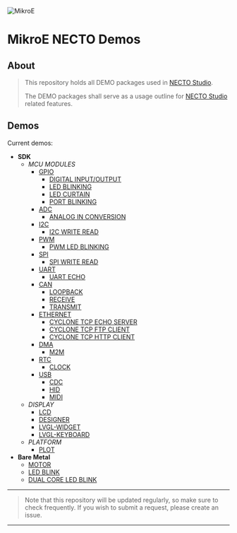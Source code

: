 ![MikroE](http://www.mikroe.com/img/designs/beta/logo_small.png)

# MikroE NECTO Demos

## About

> This repository holds all DEMO packages used in [NECTO Studio](https://www.mikroe.com/necto).
>
> The DEMO packages shall serve as a usage outline for [NECTO Studio](https://www.mikroe.com/necto) related features.

## Demos

Current demos:

+ **SDK**
  + *MCU MODULES*
    + [GPIO](./demos/sdk/demogpio/project/README.md)
      + [DIGITAL INPUT/OUTPUT](./demos/sdk/demogpio/project/digitalinputoutput/README.md)
      + [LED BLINKING](./demos/sdk/demogpio/project/ledblinking/README.md)
      + [LED CURTAIN](./demos/sdk/demogpio/project/ledcurtain/README.md)
      + [PORT BLINKING](./demos/sdk/port/README.md)
    + [ADC](./demos/sdk/demoanalogin/project/README.md)
      + [ANALOG IN CONVERSION](./demos/sdk/demoanalogin/project/README.md)
    + [I2C](./demos/sdk/demoi2c/project/README.md)
      + [I2C WRITE READ](./demos/sdk/demoi2c/project/README.md)
    + [PWM](./demos/sdk/demopwm/project/README.md)
      + [PWM LED BLINKING](./demos/sdk/demopwm/project/README.md)
    + [SPI](./demos/sdk/demospi/project/README.md)
      + [SPI WRITE READ](./demos/sdk/demospi/project/README.md)
    + [UART](./demos/sdk/demouart/project/README.md)
      + [UART ECHO](./demos/sdk/demouart/project/README.md)
    + [CAN](./demos/sdk/democan/project/README.md)
      + [LOOPBACK](./demos/sdk/democan/project/loopback/README.md)
      + [RECEIVE](./demos/sdk/democan/project/receive/README.md)
      + [TRANSMIT](./demos/sdk/democan/project/transmit/README.md)
    + [ETHERNET](./demos/sdk/democyclonetcp/project/README.md)
      + [CYCLONE TCP ECHO SERVER](./demos/sdk/democyclonetcp/project/echoserver/README.md)
      + [CYCLONE TCP FTP CLIENT](./demos/sdk/democyclonetcp/project/ftpclient/README.md)
      + [CYCLONE TCP HTTP CLIENT](./demos/sdk/democyclonetcp/project/httpclient/README.md)
    + [DMA](./demos/sdk/demodmam2m/project/README.md)
      + [M2M](./demos/sdk/demodmam2m/project/README.md)
    + [RTC](./demos/sdk/demortc/project/README.md)
      + [CLOCK](./demos/sdk/demortc/project/README.md)
    + [USB](./demos/sdk/demousb/project/README.md)
      + [CDC](./demos/sdk/demousb/project/cdc/README.md)
      + [HID](./demos/sdk/demousb/project/hid/README.md)
      + [MIDI](./demos/sdk/demousb/project/midi/README.md)
  + *DISPLAY*
    + [LCD](./demos/sdk/demolcd/project/README.md)
    + [DESIGNER](./demos/sdk/demodesigner/project/README.md)
    + [LVGL-WIDGET](./demos/sdk/demolvglwidget/project/README.md)
    + [LVGL-KEYBOARD](./demos/sdk/demolvglkeyboard/project/README.md)
  + *PLATFORM*
    + [PLOT](./demos/sdk/demoplot/project/README.md)
+ **Bare Metal**
  + [MOTOR](./demos/bare_metal/demomotor/project/README.md)
  + [LED BLINK](./demos/bare_metal/demoblink/project/README.md)
  + [DUAL CORE LED BLINK](./demos/bare_metal/demodualcoreblink/project/README.md)

---

> Note that this repository will be updated regularly, so make sure to check frequently.
> If you wish to submit a request, please create an issue.

---

